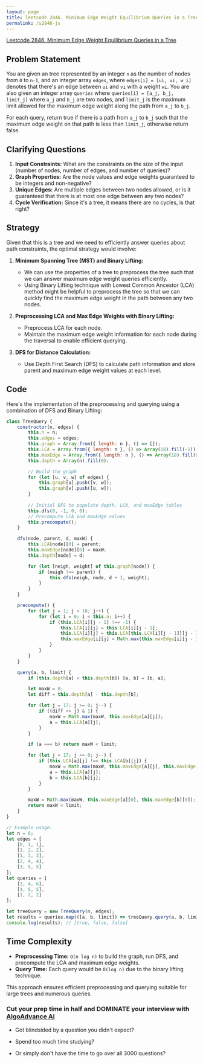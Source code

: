 ```yaml
---
layout: page
title: leetcode 2846. Minimum Edge Weight Equilibrium Queries in a Tree
permalink: /s2846-js
---
```

[Leetcode 2846. Minimum Edge Weight Equilibrium Queries in a Tree](https://algoadvance.github.io/algoadvance/l2846)
## Problem Statement

You are given an tree represented by an integer `n` as the number of nodes from `0` to `n-1`, and an integer array `edges`, where `edges[i] = [ui, vi, w_i]` denotes that there's an edge between `ui` and `vi` with a weight `wi`. You are also given an integer array `queries` where `queries[i] = [a_j, b_j, limit_j]` where `a_j` and `b_j` are two nodes, and `limit_j` is the maximum limit allowed for the maximum edge weight along the path from `a_j` to `b_j`.

For each query, return true if there is a path from `a_j` to `b_j` such that the maximum edge weight on that path is less than `limit_j`, otherwise return false.

## Clarifying Questions

1. **Input Constraints:** What are the constraints on the size of the input (number of nodes, number of edges, and number of queries)?
2. **Graph Properties:** Are the node values and edge weights guaranteed to be integers and non-negative?
3. **Unique Edges:** Are multiple edges between two nodes allowed, or is it guaranteed that there is at most one edge between any two nodes?
4. **Cycle Verification:** Since it's a tree, it means there are no cycles, is that right?

## Strategy

Given that this is a tree and we need to efficiently answer queries about path constraints, the optimal strategy would involve:
1. **Minimum Spanning Tree (MST) and Binary Lifting:**
   - We can use the properties of a tree to preprocess the tree such that we can answer maximum edge weight queries efficiently.
   - Using Binary Lifting technique with Lowest Common Ancestor (LCA) method might be helpful to preprocess the tree so that we can quickly find the maximum edge weight in the path between any two nodes.
   
2. **Preprocessing LCA and Max Edge Weights with Binary Lifting:**
   - Preprocess LCA for each node.
   - Maintain the maximum edge weight information for each node during the traversal to enable efficient querying.

3. **DFS for Distance Calculation:**
   - Use Depth First Search (DFS) to calculate path information and store parent and maximum edge weight values at each level.

## Code

Here's the implementation of the preprocessing and querying using a combination of DFS and Binary Lifting:

```javascript
class TreeQuery {
    constructor(n, edges) {
        this.n = n;
        this.edges = edges;
        this.graph = Array.from({ length: n }, () => []);
        this.LCA = Array.from({ length: n }, () => Array(18).fill(-1)); // Binary lifting for up to 2^17 nodes
        this.maxEdge = Array.from({ length: n }, () => Array(18).fill(0));
        this.depth = Array(n).fill(0);

        // Build the graph
        for (let [u, v, w] of edges) {
            this.graph[u].push([v, w]);
            this.graph[v].push([u, w]);
        }
        
        // Initial DFS to populate depth, LCA, and maxEdge tables
        this.dfs(0, -1, 0, 0);
        // Precompute LCA and maxEdge values
        this.precompute();
    }

    dfs(node, parent, d, maxW) {
        this.LCA[node][0] = parent;
        this.maxEdge[node][0] = maxW;
        this.depth[node] = d;

        for (let [neigh, weight] of this.graph[node]) {
            if (neigh !== parent) {
                this.dfs(neigh, node, d + 1, weight);
            }
        }
    }

    precompute() {
        for (let j = 1; j < 18; j++) {
            for (let i = 0; i < this.n; i++) {
                if (this.LCA[i][j - 1] !== -1) {
                    this.LCA[i][j] = this.LCA[i][j - 1];
                    this.LCA[i][j] = this.LCA[this.LCA[i][j - 1]][j - 1];
                    this.maxEdge[i][j] = Math.max(this.maxEdge[i][j - 1], this.maxEdge[this.LCA[i][j - 1]][j - 1]);
                }
            }
        }
    }

    query(a, b, limit) {
        if (this.depth[a] < this.depth[b]) [a, b] = [b, a];

        let maxW = 0;
        let diff = this.depth[a] - this.depth[b];

        for (let j = 17; j >= 0; j--) {
            if ((diff >> j) & 1) {
                maxW = Math.max(maxW, this.maxEdge[a][j]);
                a = this.LCA[a][j];
            }
        }

        if (a === b) return maxW < limit;

        for (let j = 17; j >= 0; j--) {
            if (this.LCA[a][j] !== this.LCA[b][j]) {
                maxW = Math.max(maxW, this.maxEdge[a][j], this.maxEdge[b][j]);
                a = this.LCA[a][j];
                b = this.LCA[b][j];
            }
        }

        maxW = Math.max(maxW, this.maxEdge[a][0], this.maxEdge[b][0]);
        return maxW < limit;
    }
}

// Example usage:
let n = 6;
let edges = [
    [0, 1, 1],
    [1, 2, 2],
    [1, 3, 3],
    [2, 4, 4],
    [3, 5, 5]
];
let queries = [
    [3, 4, 6],
    [4, 5, 5],
    [1, 2, 2]
];

let treeQuery = new TreeQuery(n, edges);
let results = queries.map(([a, b, limit]) => treeQuery.query(a, b, limit));
console.log(results); // [true, false, false]
```

## Time Complexity

- **Preprocessing Time:** `O(n log n)` to build the graph, run DFS, and precompute the LCA and maximum edge weights.
- **Query Time:** Each query would be `O(log n)` due to the binary lifting technique.

This approach ensures efficient preprocessing and querying suitable for large trees and numerous queries.


### Cut your prep time in half and DOMINATE your interview with [AlgoAdvance AI](https://algoAdvance.com)

- Got blindsided by a question you didn't expect?

- Spend too much time studying?

- Or simply don't have the time to go over all 3000 questions?

